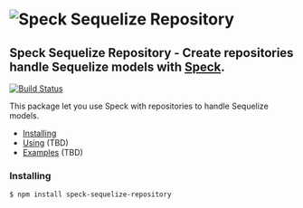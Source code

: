 # ![Speck Sequelize Repository](http://i.imgur.com/UMjf7SI.jpg)

## Speck Sequelize Repository - Create repositories handle Sequelize models with [Speck](https://github.com/scup/speck).

[![Build Status](https://travis-ci.org/scup/speck-sequelize-repository.svg?branch=master)](https://travis-ci.org/scup/speck-sequelize-repository)

This package let you use Speck with repositories to handle Sequelize models.

* [Installing](#installing)
* [Using](#using) (TBD)
* [Examples](#examples) (TBD)

### Installing
    $ npm install speck-sequelize-repository
